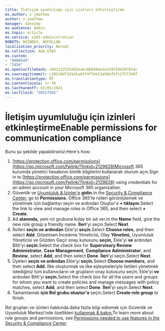 ```yaml
---
title: İletişim uyumluluğu için izinleri etkinleştirme
ms.author: v-jmathew
author: v-jmathew
manager: dansimp
ms.audience: Admin
ms.topic: article
ms.service: o365-administration
ROBOTS: NOINDEX, NOFOLLOW
localization_priority: Normal
ms.collection: Adm_O365
ms.custom:
- "9000549"
- "7456"
ms.openlocfilehash: c841232525dd2eabc068494a1e22975d428705dc
ms.sourcegitcommit: c202c0df2d141e63f4f7eb13a56efbfc2f57348f
ms.translationtype: MT
ms.contentlocale: tr-TR
ms.lasthandoff: 03/05/2021
ms.locfileid: "50527502"
---
```

# <a name="enable-permissions-for-communication-compliance"></a><span data-ttu-id="6587e-102">İletişim uyumluluğu için izinleri etkinleştirme</span><span class="sxs-lookup"><span data-stu-id="6587e-102">Enable permissions for communication compliance</span></span>

<span data-ttu-id="6587e-103">Bunu şu şekilde yapabilirsiniz:</span><span class="sxs-lookup"><span data-stu-id="6587e-103">Here's how:</span></span>

1. <span data-ttu-id="6587e-104">[https://protection.office.com/permissions](https://go.microsoft.com/fwlink/?linkid=2129828)Microsoft 365 kurumda yönetici hesabının kimlik bilgilerini kullanarak oturum açın.</span><span class="sxs-lookup"><span data-stu-id="6587e-104">Sign in to [https://protection.office.com/permissions](https://go.microsoft.com/fwlink/?linkid=2129828) using credentials for an admin account in your Microsoft 365 organization.</span></span>
2. <span data-ttu-id="6587e-105">Güvenlik ve [Uyumluluk & İzinler'e](https://go.microsoft.com/fwlink/?linkid=2101341) **gidin.**</span><span class="sxs-lookup"><span data-stu-id="6587e-105">In the [Security & Compliance Center](https://go.microsoft.com/fwlink/?linkid=2101341), go to **Permissions**.</span></span> <span data-ttu-id="6587e-106">Office 365'te rolleri görüntülemek ve yönetmek için bağlantıyı seçin ve ardından Oluştur'a **\+ tıklayın.**</span><span class="sxs-lookup"><span data-stu-id="6587e-106">Select the link to view and manage roles in Office 365, and then select **\+ Create**.</span></span>
3. <span data-ttu-id="6587e-107">Ad **alanında,** yeni rol grubuna kolay bir ad ver.</span><span class="sxs-lookup"><span data-stu-id="6587e-107">In the **Name** field, give the new role group a friendly name.</span></span> <span data-ttu-id="6587e-108">**İleri**'yi seçin.</span><span class="sxs-lookup"><span data-stu-id="6587e-108">Select **Next**.</span></span>
4. <span data-ttu-id="6587e-109">Rolleri **seçin ve ardından** Ekle'yi **seçin.**</span><span class="sxs-lookup"><span data-stu-id="6587e-109">Select **Choose roles**, and then select **Add**.</span></span> <span data-ttu-id="6587e-110">Gözetmen İnceleme Yöneticisi, Olay  **Yönetimi,** Uyumluluk Yöneticisi ve Gözden Geçir onay kutusunu **seçin,** Ekle'yi **ve** ardından Bitti'yi **seçin.**</span><span class="sxs-lookup"><span data-stu-id="6587e-110">Select the check box for **Supervisory Review Administrator**, **Case Management**, **Compliance Administrator**, and **Review**, select **Add**, and then select **Done**.</span></span> <span data-ttu-id="6587e-111">**İleri**'yi seçin.</span><span class="sxs-lookup"><span data-stu-id="6587e-111">Select **Next**.</span></span>
5. <span data-ttu-id="6587e-112">Üyeleri **seçin ve ardından** Ekle'yi **seçin.**</span><span class="sxs-lookup"><span data-stu-id="6587e-112">Select **Choose members**, and then select **Add**.</span></span> <span data-ttu-id="6587e-113">İlke oluşturmak ve ilke eşleşmeleriyle iletileri yönetmek istediğiniz tüm kullanıcıların ve grupların onay kutusunu seçin, Ekle'yi **ve** ardından Bitti'yi **seçin.**</span><span class="sxs-lookup"><span data-stu-id="6587e-113">Select the check box for all the users and groups for whom you want to create policies and manage messages with policy matches, select **Add**, and then select **Done**.</span></span> <span data-ttu-id="6587e-114">**İleri**'yi seçin.</span><span class="sxs-lookup"><span data-stu-id="6587e-114">Select **Next**.</span></span>
6. <span data-ttu-id="6587e-115">Tamamlamak **için Rol grubu oluştur'a** seçin.</span><span class="sxs-lookup"><span data-stu-id="6587e-115">Select **Create role group** to finish.</span></span>

<span data-ttu-id="6587e-116">Rol grupları ve izinleri hakkında daha fazla bilgi edinmek için Güvenlik ve Uyumluluk Merkezi'nde özellikleri [kullanmak & bakın.](https://go.microsoft.com/fwlink/?linkid=2114184)</span><span class="sxs-lookup"><span data-stu-id="6587e-116">To learn more about role groups and permissions, see [Permissions needed to use features in the Security & Compliance Center](https://go.microsoft.com/fwlink/?linkid=2114184).</span></span>
